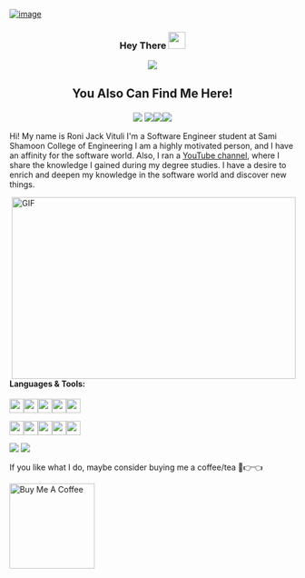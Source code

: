 [![image](https://www.linkpicture.com/q/gitphoto.png)](https://www.linkpicture.com/view.php?img=LPic628299f8719e1765297636)

###   <p align ="center" > Hey There  <img src="https://media.giphy.com/media/hvRJCLFzcasrR4ia7z/giphy.gif" width="30px"> </p>

 <p align ="center"><img src ="https://img.shields.io/badge/RJV-Developer-blue"></p>

## <p align ="center" > You Also Can Find Me Here!</p>
<p align ="center">
<a href='https://www.instagram.com/ronijackvituli/'><img src='https://www.linkpicture.com/q/icons8-instagram-48.png' type='image'></a>
<a href='https://www.linkpicture.com/view.php?img=LPic62834989e83171092470737'><img src='https://www.linkpicture.com/q/icons8-linkedin-circled-48.png' type='image'></a><a href='https://www.youtube.com/RoniJackVituli'><img src='https://www.linkpicture.com/q/icons8-youtube-48.png' type='image'></a><a href='https://www.facebook.com/RoniJackVituli'><img src='https://www.linkpicture.com/q/icons8-facebook-48_1.png' type='image'></a>
</p>


Hi! My name is Roni Jack Vituli  I'm a Software Engineer student at Sami Shamoon College of Engineering
I am a highly motivated person, and I have an affinity for the software world. Also, I ran a <a href='https://www.youtube.com/RoniJackVituli'>YouTube channel</a>, where I share the knowledge I gained during my degree studies.
I have a desire to enrich and deepen my knowledge in the software world and discover new things.


 <img align="right" alt="GIF" src="https://www.linkpicture.com/q/code_1.gif" width="500" height="320" />

#### **Languages & Tools:**
<a href="#"><img height="25" src="https://vk-codes.com/assests/images/icons/cpp.png"></a><a href="#"><img height="25" src="https://vk-codes.com/assests/images/icons/c.png"></a><a href="#"><img height="25" src="https://vk-codes.com/assests/images/icons/python.png"></a><a href="#"><img height="25" src="https://vk-codes.com/assests/images/icons/java.png"></a><a href="#"><img height="25" src="https://vk-codes.com/assests/images/icons/html.png"></a>


<a href="#"><img height="25" src="https://vk-codes.com/assests/images/icons/eclipse.png"></a><a href="#"><img height="25" src="https://vk-codes.com/assests/images/icons/git.png"></a><a href="#"><img height="25" src="https://vk-codes.com/assests/images/icons/pycharm.png"></a><a href="#"><img height="25" src="https://vk-codes.com/assests/images/icons/sql.png"></a><a href="#"><img height="25" src="https://vk-codes.com/assests/images/icons/visual.png"></a>

<img src="https://img.icons8.com/color/48/000000/django.png"/> <img src="https://img.icons8.com/ios-filled/50/000000/flask.png"/>

If you like what I do, maybe consider buying me a coffee/tea 🥺👉👈

<a href="[https://www.buymeacoffee.com/LeadEx](https://www.buymeacoffee.com/RoniJackVituli)" target="_blank"><img src="https://cdn.buymeacoffee.com/buttons/v2/default-red.png" alt="Buy Me A Coffee" width="150" ></a>
